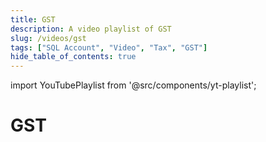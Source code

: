 ```yaml
---
title: GST
description: A video playlist of GST
slug: /videos/gst
tags: ["SQL Account", "Video", "Tax", "GST"]
hide_table_of_contents: true
---
```


import YouTubePlaylist from '@src/components/yt-playlist';

# GST

<YouTubePlaylist playlistId="PLudOzz78YHQItIS1PjhrZ8Q4_B1sbN5WX"/>